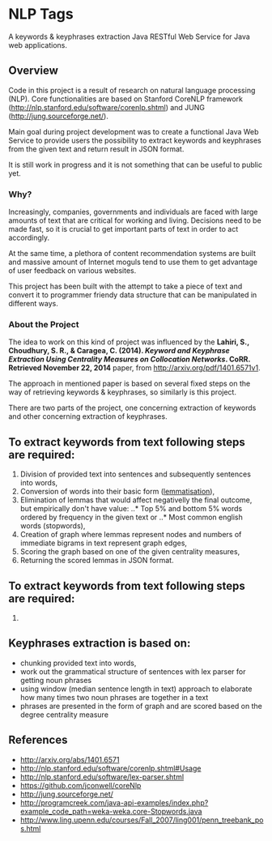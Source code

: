 # NLP Tags
A keywords & keyphrases extraction Java RESTful Web Service for Java web applications.
## Overview
Code in this project is a result of research on natural language processing (NLP). Core functionalities are based on Stanford CoreNLP framework (http://nlp.stanford.edu/software/corenlp.shtml) and JUNG (http://jung.sourceforge.net/).

Main goal during project development was to create a functional Java Web Service to provide users the possibility to extract keywords and keyphrases from the given text and return result in JSON format.

It is still work in progress and it is not something that can be useful to public yet.

### Why?
Increasingly, companies, governments and individuals are faced with large amounts of text that are critical for working and living. Decisions need to be made fast, so it is crucial to get important parts of text in order to act accordingly. 

At the same time, a plethora of content recommendation systems are built and massive amount of Internet moguls tend to use 
them to get advantage of user feedback on various websites. 

This project has been built with the attempt to take a piece of text and convert it to programmer friendy data structure that
can be manipulated in different ways.

### About the Project
The idea to work on this kind of project was influenced by the __Lahiri, S., Choudhury, S. R., & Caragea, C. (2014). *Keyword and Keyphrase Extraction Using Centrality Measures on Collocation Networks*. CoRR. Retrieved November 22, 2014__ paper, from http://arxiv.org/pdf/1401.6571v1.

The approach in mentioned paper is based on several fixed steps on the way of retrieving keywords & keyphrases, so similarly is this project.

There are two parts of the project, one concerning extraction of keywords and other concerning extraction of keyphrases.

To extract keywords from text following steps are required:
------
1. Division of provided text into sentences and subsequently sentences into words,
2. Conversion of words into their basic form ([lemmatisation](https://en.wikipedia.org/wiki/Lemmatisation)),
3. Elimination of lemmas that would affect negativelly the final outcome, but empirically don't have value:
..* Top 5% and bottom 5% words ordered by frequency in the given text or
..* Most common english words (stopwords),
4. Creation of graph where lemmas represent nodes and numbers of immediate bigrams in text represent graph edges,
5. Scoring the graph based on one of the given centrality measures,
6. Returning the scored lemmas in JSON format.

To extract keywords from text following steps are required:
------
1. 

Keyphrases extraction is based on:
------
- chunking provided text into words, 
- work out the grammatical structure of sentences with lex parser for getting noun phrases
- using window (median sentence length in text) approach to elaborate how many times two noun phrases are together in a text
- phrases are presented in the form of graph and are scored based on the degree centrality measure

## References
- http://arxiv.org/abs/1401.6571
- http://nlp.stanford.edu/software/corenlp.shtml#Usage
- http://nlp.stanford.edu/software/lex-parser.shtml
- https://github.com/jconwell/coreNlp
- http://jung.sourceforge.net/
- http://programcreek.com/java-api-examples/index.php?example_code_path=weka-weka.core-Stopwords.java
- http://www.ling.upenn.edu/courses/Fall_2007/ling001/penn_treebank_pos.html
